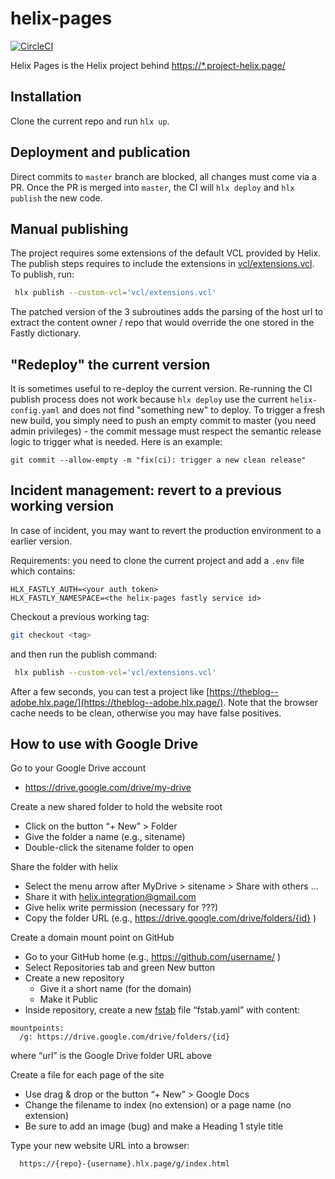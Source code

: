 # helix-pages

[![CircleCI](https://img.shields.io/circleci/project/github/adobe/helix-pages.svg)](https://circleci.com/gh/adobe/helix-pages)

Helix Pages is the Helix project behind [https://*.project-helix.page/](https://www.project-helix.page/)

## Installation

Clone the current repo and run `hlx up`.

## Deployment and publication

Direct commits to `master` branch are blocked, all changes must come via a PR. Once the PR is merged into `master`, the CI will `hlx deploy` and `hlx publish` the new code.

## Manual publishing

The project requires some extensions of the default VCL provided by Helix. The publish steps requires to include the extensions in [vcl/extensions.vcl](vcl/extensions.vcl). To publish, run:

```bash
 hlx publish --custom-vcl='vcl/extensions.vcl'
```

The patched version of the 3 subroutines adds the parsing of the host url to extract the content owner / repo that would override the one stored in the Fastly dictionary.

## "Redeploy" the current version

It is sometimes useful to re-deploy the current version. Re-running the CI publish process does not work because `hlx deploy` use the current `helix-config.yaml` and does not find "something new" to deploy.
To trigger a fresh new build, you simply need to push an empty commit to master (you need admin privileges) - the commit message must respect the semantic release logic to trigger what is needed. Here is an example:

```
git commit --allow-empty -m "fix(ci): trigger a new clean release"
```

## Incident management: revert to a previous working version

In case of incident, you may want to revert the production environment to a earlier version.

Requirements: you need to clone the current project and add a `.env` file which contains:

```
HLX_FASTLY_AUTH=<your auth token>
HLX_FASTLY_NAMESPACE=<the helix-pages fastly service id>
```

Checkout a previous working tag:

```bash
git checkout <tag>
```

and then run the publish command:

```bash
 hlx publish --custom-vcl='vcl/extensions.vcl'
```

After a few seconds, you can test a project like [https://theblog--adobe.hlx.page/](https://theblog--adobe.hlx.page/). Note that the browser cache needs to be clean, otherwise you may have false positives.

## How to use with Google Drive

Go to your Google Drive account
 * https://drive.google.com/drive/my-drive

Create a new shared folder to hold the website root
 * Click on the button “+ New” > Folder
 * Give the folder a name (e.g., sitename)
 * Double-click the sitename folder to open

Share the folder with helix
 * Select the menu arrow after MyDrive > sitename > Share with others ...
 * Share it with helix.integration@gmail.com
 * Give helix write permission (necessary for ???)
 * Copy the folder URL (e.g., https://drive.google.com/drive/folders/{id} )

Create a domain mount point on GitHub
 * Go to your GitHub home (e.g., https://github.com/username/ )
 * Select Repositories tab and green New button
 * Create a new repository
   * Give it a short name (for the domain)
   * Make it Public
 * Inside repository, create a new [fstab](https://github.com/adobe/helix-shared/blob/master/docs/fstab.md) file “fstab.yaml” with content:
```
mountpoints:
  /g: https://drive.google.com/drive/folders/{id}

```
where “url” is the Google Drive folder URL above

Create a file for each page of the site
 * Use drag & drop or the button “+ New” > Google Docs
 * Change the filename to index (no extension) or a page name (no extension)
 * Be sure to add an image (bug) and make a Heading 1 style title

Type your new website URL into a browser:
```
  https://{repo}-{username}.hlx.page/g/index.html
```
